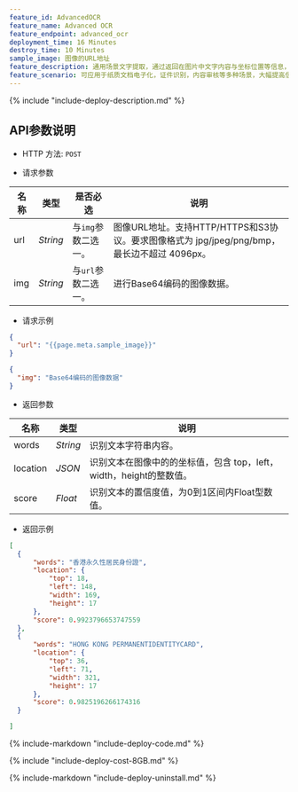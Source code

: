```yaml
---
feature_id: AdvancedOCR
feature_name: Advanced OCR
feature_endpoint: advanced_ocr
deployment_time: 16 Minutes
destroy_time: 10 Minutes
sample_image: 图像的URL地址
feature_description: 通用场景文字提取，通过返回在图片中文字内容与坐标位置等信息，便于客户进行比对或结构化操作。支持识别**简体中文**、**繁体中文**、**越南语**、**日语**、**韩语**、英文、数字和常用符号。
feature_scenario: 可应用于纸质文档电子化，证件识别，内容审核等多种场景，大幅提高信息处理效率。
---
```


{%
  include "include-deploy-description.md"
%}
## API参数说明

- HTTP 方法: `POST`

- 请求参数

| **名称**  | **类型**  | **是否必选** |  **说明**  |
|----------|-----------|------------|------------|
| url | *String* |与`img`参数二选一。|图像URL地址。支持HTTP/HTTPS和S3协议。要求图像格式为 jpg/jpeg/png/bmp，最长边不超过 4096px。|
| img | *String* |与`url`参数二选一。|进行Base64编码的图像数据。|

- 请求示例

``` json
{
  "url": "{{page.meta.sample_image}}"
}
```

``` json
{
  "img": "Base64编码的图像数据"
}
```

- 返回参数

| **名称**  | **类型**  |  **说明**  |
|----------|-----------|------------|
|words    |*String*   |识别文本字符串内容。|
|location |*JSON*     |识别文本在图像中的的坐标值，包含 top，left，width，height的整数值。|
|score    |*Float*   |识别文本的置信度值，为0到1区间内Float型数值。|

- 返回示例

``` json
[
  {
      "words": "香港永久性居民身份證",
      "location": {
          "top": 18,
          "left": 148,
          "width": 169,
          "height": 17
      },
      "score": 0.9923796653747559
  },
  {
      "words": "HONG KONG PERMANENTIDENTITYCARD",
      "location": {
          "top": 36,
          "left": 71,
          "width": 321,
          "height": 17
      },
      "score": 0.9825196266174316
  }

]
```
{%
  include-markdown "include-deploy-code.md"
%}

{%
  include "include-deploy-cost-8GB.md"
%}


{%
  include-markdown "include-deploy-uninstall.md"
%}